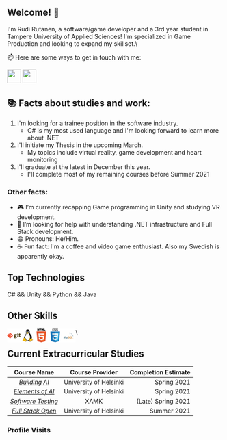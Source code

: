 ## **Welcome!** 👋

I'm Rudi Rutanen, a software/game developer and a 3rd year student in Tampere University of Applied Sciences! I'm specialized in Game Production and looking to expand my skillset.\

📫 Here are some ways to get in touch with me:

<!--insert badges here!-->
<img height="32" width="32" style="color:#0077B5" src="https://simpleicons.org/icons/microsoftoutlook.svg" />
<img height="32" width="32" src="https://simpleicons.org/icons/linkedin.svg" />
<!--Outlook && LinkedIn!-->

## :books: Facts about studies and work:
1. I'm looking for a trainee position in the software industry.
    - C# is my most used language and I'm looking forward to learn more about .NET
2. I'll initiate my Thesis in the upcoming March.
    - My topics include virtual reality, game development and heart monitoring
3. I'll graduate at the latest in December this year.
    - I'll complete most of my remaining courses before Summer 2021
### Other facts:
- :video_game: I’m currently recapping Game programming in Unity and studying VR development.
- 🤔 I’m looking for help with understanding .NET infrastructure and Full Stack development.
- 😄 Pronouns: He/Him.
- :coffee: Fun fact: I'm a coffee and video game enthusiast. Also my Swedish is apparently okay.

## Top Technologies
<!--insert badges here!-->
C# && Unity && Python && Java

## Other Skills
<!--insert badges here!-->
<img align="left" alt="Git" height="32" width="32" src="https://raw.githubusercontent.com/github/explore/80688e429a7d4ef2fca1e82350fe8e3517d3494d/topics/git/git.png" /> <img align="left" alt="Linux" height="32" width="32" src="https://raw.githubusercontent.com/github/explore/80688e429a7d4ef2fca1e82350fe8e3517d3494d/topics/linux/linux.png" /> <img align="left" alt="HTML5" height="32" width="32" src="https://raw.githubusercontent.com/github/explore/80688e429a7d4ef2fca1e82350fe8e3517d3494d/topics/html/html.png" /> <img align="left" alt="CSS3" height="32" width="32" src="https://raw.githubusercontent.com/github/explore/80688e429a7d4ef2fca1e82350fe8e3517d3494d/topics/css/css.png" /> <img align="left" alt="MySQL" height="32" width="32" src="https://raw.githubusercontent.com/github/explore/80688e429a7d4ef2fca1e82350fe8e3517d3494d/topics/mysql/mysql.png" />\

<!--Git && Linux && Cloud Computing && HTML && CSS && MySQL!-->

## Current Extracurricular Studies

| Course Name | Course Provider | Completion Estimate |
| :-------------: | :-------------: | -------------: |
| [*Building AI*](https://buildingai.elementsofai.com/) | University of Helsinki | Spring 2021 |
| [*Elements of AI*](https://www.elementsofai.com/) | University of Helsinki | Spring 2021 |
| [*Software Testing*](https://www.xamk.fi/avoimen-amkn-kurssit/ohjelmistotestaus-5-op/) | XAMK | (Late) Spring 2021 |
| [*Full Stack Open*](https://fullstackopen.com/) | University of Helsinki | Summer 2021 |

### Profile Visits
<!--insert calculator here>